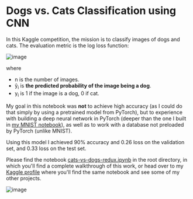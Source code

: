 # Dogs vs. Cats Classification using CNN

In this Kaggle competition, the mission is to classify images of dogs and cats.
The evaluation metric is the log loss function:

![image](https://user-images.githubusercontent.com/78589884/122687982-32ec4c80-d222-11eb-838e-61e7c7bc357f.png)

where
* n is the number of images.
* ŷ<sub>i</sub> is **the predicted probability of the image being a dog**.
* y<sub>i</sub> is 1 if the image is a dog, 0 if cat.

My goal in this notebook was **not** to achieve high accuracy (as I could do that simply by using a pretrained model from PyTorch), but to experience with building a deep neural network in PyTorch (deeper than the one I built in [my MNIST notebook](https://github.com/masalha-alaa/mnist-pytorch)), as well as to work with a database not preloaded by PyTorch (unlike MNIST).

Using this model I achieved 90% accuracy and 0.26 loss on the validation set, and 0.33 loss on the test set.

Please find the notebook [cats-vs-dogs-redux.ipynb](https://github.com/masalha-alaa/dogs-vs-cats-pytorch/blob/master/cats-vs-dogs-redux.ipynb) in the root directory, in which you'll find a complete walkthrough of this work, or head over to my [Kaggle profile](https://www.kaggle.com/alaamasalha/cats-vs-dogs-redux) where you'll find the same notebook and see some of my other projects.

![image](https://user-images.githubusercontent.com/78589884/122687975-21a34000-d222-11eb-8fa3-ba18c0bf7756.png)
